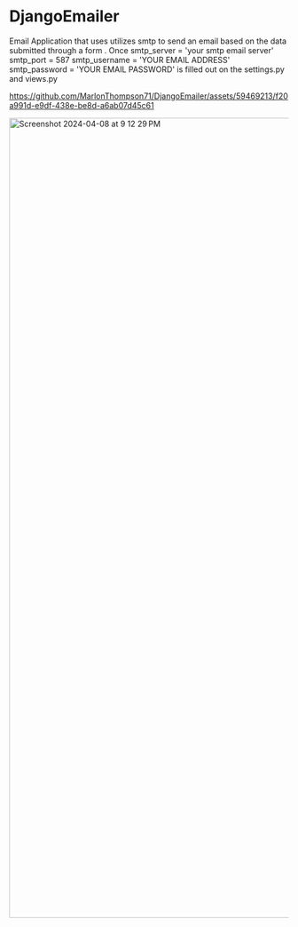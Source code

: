 # DjangoEmailer
Email Application that uses utilizes smtp to send an email based on the data submitted through a form . Once 
            smtp_server = 'your smtp email server'
            smtp_port = 587
            smtp_username = 'YOUR EMAIL ADDRESS'
            smtp_password = 'YOUR EMAIL PASSWORD'
is filled out on the settings.py and views.py

https://github.com/MarlonThompson71/DjangoEmailer/assets/59469213/f20a991d-e9df-438e-be8d-a6ab07d45c61

<img width="1440" alt="Screenshot 2024-04-08 at 9 12 29 PM" src="https://github.com/MarlonThompson71/DjangoEmailer/assets/59469213/d0635bca-f540-4c89-9b6a-34af3018ba9d">
